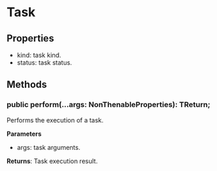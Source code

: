# Task

## Properties

- kind: task kind.
- status: task status.

## Methods

### public perform(...args: NonThenableProperties<TArgs>): TReturn;

Performs the execution of a task.

**Parameters**
- args: task arguments.

**Returns**: Task execution result.